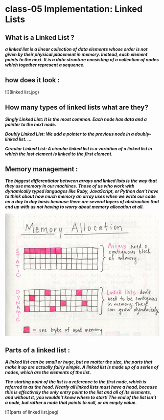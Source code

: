 # class-05 Implementation: Linked Lists

## What is a Linked List ?
***a linked list is a linear collection of data elements whose order is not given by their physical placement in memory. Instead, each element points to the next. It is a data structure consisting of a collection of nodes which together represent a sequence.***

## how does it look :

![](linked list.jpg)

## How many types of linked lists what are they?

***Singly Linked List: It is the most common. Each node has data and a pointer to the next node.***

***Doubly Linked List: We add a pointer to the previous node in a doubly-linked list. ...***

***Circular Linked List: A circular linked list is a variation of a linked list in which the last element is linked to the first element.***

## Memory management :

***The biggest differentiator between arrays and linked lists is the way that they use memory in our machines. Those of us who work with dynamically typed languages like Ruby, JavaScript, or Python don’t have to think about how much memory an array uses when we write our code on a day to day basis because there are several layers of abstraction that end up with us not having to worry about memory allocation at all.***

![](memory.jpeg)



## Parts of a linked list :

***A linked list can be small or huge, but no matter the size, the parts that make it up are actually fairly simple. A linked list is made up of a series of nodes, which are the elements of the list.***

***The starting point of the list is a reference to the first node, which is referred to as the head. Nearly all linked lists must have a head, because this is effectively the only entry point to the list and all of its elements, and without it, you wouldn’t know where to start! The end of the list isn’t a node, but rather a node that points to null, or an empty value.***

![](parts of linked list.jpeg)